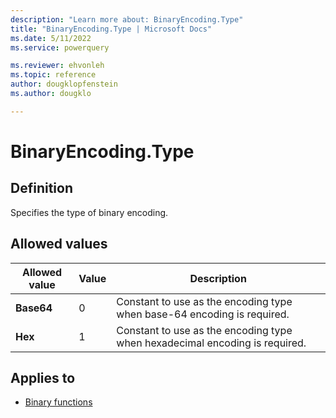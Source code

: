 ```yaml
---
description: "Learn more about: BinaryEncoding.Type"
title: "BinaryEncoding.Type | Microsoft Docs"
ms.date: 5/11/2022
ms.service: powerquery

ms.reviewer: ehvonleh
ms.topic: reference
author: dougklopfenstein
ms.author: dougklo

---
```

# BinaryEncoding.Type

## Definition

Specifies the type of binary encoding.

## Allowed values

|Allowed value|Value|Description|  
|------------|--|-------------|  
|**Base64**|0|Constant to use as the encoding type when base-64 encoding is required.|
|**Hex**|1|Constant to use as the encoding type when hexadecimal encoding is required.|

## Applies to

* [Binary functions](binary-functions.md)
